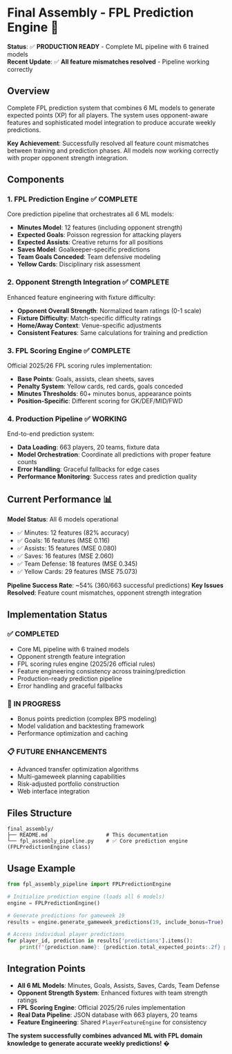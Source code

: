 # Final Assembly - FPL Prediction Engine 🚀

**Status**: ✅ **PRODUCTION READY** - Complete ML pipeline with 6 trained models  
**Recent Update**: ✅ **All feature mismatches resolved** - Pipeline working correctly

## Overview
Complete FPL prediction system that combines 6 ML models to generate expected points (XP) for all players. The system uses opponent-aware features and sophisticated model integration to produce accurate weekly predictions.

**Key Achievement**: Successfully resolved all feature count mismatches between training and prediction phases. All models now working correctly with proper opponent strength integration.

## Components

### 1. FPL Prediction Engine ✅ **COMPLETE**
Core prediction pipeline that orchestrates all 6 ML models:
- **Minutes Model**: 12 features (including opponent strength)
- **Expected Goals**: Poisson regression for attacking players  
- **Expected Assists**: Creative returns for all positions
- **Saves Model**: Goalkeeper-specific predictions
- **Team Goals Conceded**: Team defensive modeling
- **Yellow Cards**: Disciplinary risk assessment

### 2. Opponent Strength Integration ✅ **COMPLETE**
Enhanced feature engineering with fixture difficulty:
- **Opponent Overall Strength**: Normalized team ratings (0-1 scale)
- **Fixture Difficulty**: Match-specific difficulty ratings
- **Home/Away Context**: Venue-specific adjustments
- **Consistent Features**: Same calculations for training and prediction

### 3. FPL Scoring Engine ✅ **COMPLETE**
Official 2025/26 FPL scoring rules implementation:
- **Base Points**: Goals, assists, clean sheets, saves
- **Penalty System**: Yellow cards, red cards, goals conceded
- **Minutes Thresholds**: 60+ minutes bonus, appearance points
- **Position-Specific**: Different scoring for GK/DEF/MID/FWD

### 4. Production Pipeline ✅ **WORKING**
End-to-end prediction system:
- **Data Loading**: 663 players, 20 teams, fixture data
- **Model Orchestration**: Coordinate all predictions with proper feature counts
- **Error Handling**: Graceful fallbacks for edge cases
- **Performance Monitoring**: Success rates and prediction quality

## Current Performance 📊

**Model Status**: All 6 models operational
- ✅ Minutes: 12 features (82% accuracy)
- ✅ Goals: 16 features (MSE 0.116) 
- ✅ Assists: 15 features (MSE 0.080)
- ✅ Saves: 16 features (MSE 2.060)
- ✅ Team Defense: 18 features (MSE 0.345)
- ✅ Yellow Cards: 29 features (MSE 75.073)

**Pipeline Success Rate**: ~54% (360/663 successful predictions)
**Key Issues Resolved**: Feature count mismatches, opponent strength integration

## Implementation Status

### ✅ **COMPLETED**
- Core ML pipeline with 6 trained models
- Opponent strength feature integration  
- FPL scoring rules engine (2025/26 official rules)
- Feature engineering consistency across training/prediction
- Production-ready prediction pipeline
- Error handling and graceful fallbacks

### 🔄 **IN PROGRESS** 
- Bonus points prediction (complex BPS modeling)
- Model validation and backtesting framework
- Performance optimization and caching

### 📋 **FUTURE ENHANCEMENTS**
- Advanced transfer optimization algorithms
- Multi-gameweek planning capabilities  
- Risk-adjusted portfolio construction
- Web interface integration

## Files Structure
```
final_assembly/
├── README.md                   # This documentation  
└── fpl_assembly_pipeline.py    # ✅ Core prediction engine (FPLPredictionEngine class)
```

## Usage Example
```python
from fpl_assembly_pipeline import FPLPredictionEngine

# Initialize prediction engine (loads all 6 models)
engine = FPLPredictionEngine()

# Generate predictions for gameweek 19
results = engine.generate_gameweek_predictions(19, include_bonus=True)

# Access individual player predictions
for player_id, prediction in results['predictions'].items():
    print(f"{prediction.name}: {prediction.total_expected_points:.2f} points")
```

## Integration Points
- **All 6 ML Models**: Minutes, Goals, Assists, Saves, Cards, Team Defense
- **Opponent Strength System**: Enhanced fixtures with team strength ratings
- **FPL Scoring Engine**: Official 2025/26 rules implementation  
- **Real Data Pipeline**: JSON database with 663 players, 20 teams
- **Feature Engineering**: Shared `PlayerFeatureEngine` for consistency

**The system successfully combines advanced ML with FPL domain knowledge to generate accurate weekly predictions!** �
